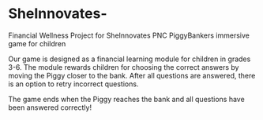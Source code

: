 # SheInnovates-
Financial Wellness Project for SheInnovates
PNC PiggyBankers immersive game for children

Our game is designed as a financial learning module
for children in grades 3-6. The module rewards children
for choosing the correct answers by moving the Piggy
closer to the bank. After all questions are answered,
there is an option to retry incorrect questions. 

The game ends when the Piggy reaches the bank and all
questions have been answered correctly!
